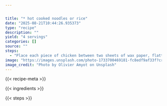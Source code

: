 ```yaml
---


title: "* hot cooked noodles or rice"
date: "2025-08-21T10:44:26.935373"
type: "recipe"
description: ""
yield: "4 servings"
categories: []
source: ""
steps:
  - "Place each piece of chicken between two sheets of wax paper, flatten to 1/4 inch thickness, using a meat mallet or rolling pin. Dredge chicken lightly in flour."
image: "https://images.unsplash.com/photo-1733700469181-fc8edf9af33f?crop=entropy&cs=tinysrgb&fit=max&fm=jpg&ixid=M3w3OTQ5MzV8MHwxfHNlYXJjaHwxfHwlMjBob3QlMjBjb29rZWQlMjBub29kbGVzJTIwb3IlMjByaWNlJTIwZm9vZHxlbnwxfDB8fHwxNzU1Nzk1ODcwfDA&ixlib=rb-4.1.0&q=80&w=1080"
image_credit: "Photo by Olivier Amyot on Unsplash"
---
```


{{< recipe-meta >}}

{{< ingredients >}}

{{< steps >}}
